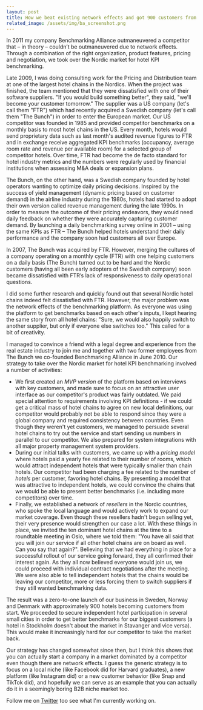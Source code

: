 ```yaml
---
layout: post
title: How we beat existing network effects and got 900 customers from day one
related_image: /assets/img/ba_screenshot.png
---
```


In 2011 my company Benchmarking Alliance outmaneuvered a competitor that – in theory
– couldn’t be outmaneuvered due to network effects. Through a combination of the right
organization, product features, pricing and negotiation, we took over the Nordic market for hotel KPI benchmarking.

Late 2009, I was doing consulting work for the Pricing and Distribution team at one of the
largest hotel chains in the Nordics. When the project was finished, the team mentioned that
they were dissatisfied with one of their software suppliers. "If you would build something
better", they said, "we'll become your customer tomorrow."
The supplier was a US company (let's call them "FTR") which had recently
acquired a Swedish company (let's call them "The Bunch") in order to enter the European market. Our US competitor was
founded in 1985 and provided competitor benchmarks on a monthly basis to most hotel
chains in the US. Every month, hotels would send proprietary data such as last month's
audited revenue figures to FTR and in exchange receive aggregated KPI benchmarks
(occupancy, average room rate and revenue per available room) for a selected group of
competitor hotels. Over time, FTR had become the de facto standard for hotel industry
metrics and the numbers were regularly used by financial institutions when assessing M&A
deals or expansion plans.

The Bunch, on the other hand, was a Swedish company founded by hotel operators wanting
to optimize daily pricing decisions. Inspired by the success of yield management (dynamic
pricing based on customer demand) in the airline industry during the 1980s, hotels had
started to adopt their own version called revenue management during the late 1990s. In
order to measure the outcome of their pricing endeavors, they would need daily feedback on
whether they were accurately capturing customer demand. By launching a daily
benchmarking survey online in 2001 – using the same KPIs as FTR – The Bunch helped
hotels understand their daily performance and the company soon had customers all over
Europe.

In 2007, The Bunch was acquired by FTR. However, merging the cultures of a company
operating on a monthly cycle (FTR) with one helping customers on a daily basis (The Bunch)
turned out to be hard and the Nordic customers (having all been early adopters of the
Swedish company) soon became dissatisfied with FTR’s lack of responsiveness to daily
operational questions.

I did some further research and quickly found out that several Nordic hotel chains indeed felt
dissatisfied with FTR. However, the major problem was the network effects of the
benchmarking platform. As everyone was using the platform to get benchmarks based on
each other's inputs, I kept hearing the same story from all hotel chains: "Sure, we would also
happily switch to another supplier, but only if everyone else switches too."
This called for a bit of creativity.

I managed to convince a friend with a legal degree and experience from the real estate
industry to join me and together with two former employees from The Bunch we co-founded
Benchmarking Alliance in June 2010. Our strategy to take over the Nordic market for hotel
KPI benchmarking involved a number of activities:
* We first created an *MVP version* of the platform based on interviews with key customers,
and made sure to focus on an attractive user interface as our competitor's product was fairly
outdated. We paid special attention to requirements involving KPI definitions - if
we could get a critical mass of hotel chains to agree on new local definitions, our competitor
would probably not be able to respond since they were a global company and required
consistency between countries. Even though they weren't yet customers, we managed to
persuade several hotel chains to try out the service and start sending us numbers in parallel
to our competitor. We also prepared for system integrations with all major property
management system providers.
* During our initial talks with customers, we came up with a *pricing model* where hotels paid a
yearly fee related to their number of rooms, which would attract independent hotels that were typically smaller than chain hotels.
Our competitor had been charging a fee related to the number of *hotels* per customer, favoring hotel chains. By presenting a model
that was attractive to independent hotels, we could convince the chains that we would be
able to present better benchmarks (i.e. including more competitors) over time.
* Finally, we established a network of *resellers* in the Nordic countries, who spoke the local
language and would actively work to expand our market coverage. Even though these
resellers hadn't begun selling yet, their very presence would strengthen our case a lot.
With these things in place, we invited the ten dominant hotel chains at the time to a
roundtable meeting in Oslo, where we told them: "You have all said that you will join our
service if all other hotel chains are on board as well. Can you say that again?". Believing that
we had everything in place for a successful rollout of our service going forward, they all
confirmed their interest again. As they all now believed everyone would join us, we could
proceed with individual contract negotiations after the meeting. We were also able to tell
independent hotels that the chains would be leaving our competitor, more or less forcing
them to switch suppliers if they still wanted benchmarking data.

The result was a zero-to-one launch of our business in Sweden, Norway and Denmark with
approximately 900 hotels becoming customers from start. We proceeded to secure
independent hotel participation in several small cities in order to get better
benchmarks for our biggest customers (a hotel in Stockholm doesn't about the market in Stavanger and vice versa). This would make it increasingly hard for our competitor to take the market back.

Our strategy has changed somewhat since then, but I think this shows that you can actually start a company in a market
dominated by a competitor even though there are network effects. I guess the generic strategy is to focus on a local niche (like Facebook did for Harvard graduates), a new platform (like Instagram did) or a new customer behavior (like Snap and TikTok did), and hopefully we can serve as an example that you can actually do it in a seemingly boring B2B niche market too.  

Follow me on [Twitter](http://www.twitter.com/jensbackbom/) too see what I'm currently working on.
